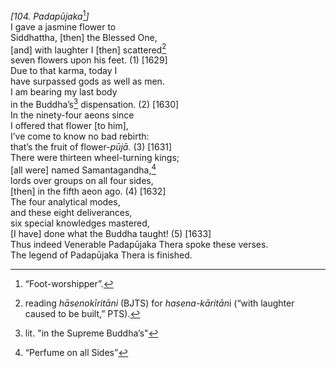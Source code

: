*\[104. Padapūjaka*[^1]*\]*  
I gave a jasmine flower to  
Siddhattha, \[then\] the Blessed One,  
\[and\] with laughter I \[then\] scattered[^2]  
seven flowers upon his feet. (1) \[1629\]  
Due to that karma, today I  
have surpassed gods as well as men.  
I am bearing my last body  
in the Buddha’s[^3] dispensation. (2) \[1630\]  
In the ninety-four aeons since  
I offered that flower \[to him\],  
I’ve come to know no bad rebirth:  
that’s the fruit of flower-*pūjā.* (3) \[1631\]  
There were thirteen wheel-turning kings;  
\[all were\] named Samantagandha,[^4]  
lords over groups on all four sides,  
\[then\] in the fifth aeon ago. (4) \[1632\]  
The four analytical modes,  
and these eight deliverances,  
six special knowledges mastered,  
\[I have\] done what the Buddha taught! (5) \[1633\]  
Thus indeed Venerable Padapūjaka Thera spoke these verses.  
The legend of Padapūjaka Thera is finished.  
[^1]: “Foot-worshipper”.  
[^2]: reading *hāsenokīritāni* (BJTS) for *hasena-kāritān*i (“with
    laughter caused to be built,” PTS).  
[^3]: lit. "in the Supreme Buddha’s"  
[^4]: “Perfume on all Sides”
